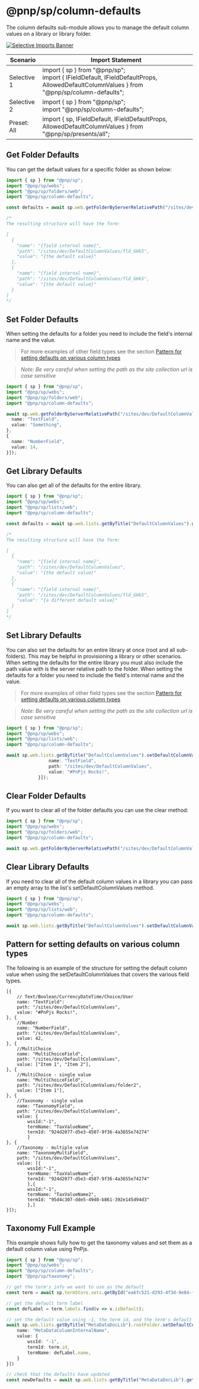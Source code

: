 # @pnp/sp/column-defaults

The column defaults sub-module allows you to manage the default column values on a library or library folder.

[![Selective Imports Banner](https://img.shields.io/badge/Selective%20Imports-informational.svg)](../concepts/selective-imports.md)

| Scenario    | Import Statement                                                                                                                            |
| ----------- | ------------------------------------------------------------------------------------------------------------------------------------------- |
| Selective 1 | import { sp } from "@pnp/sp";<br />import { IFieldDefault, IFieldDefaultProps, AllowedDefaultColumnValues } from "@pnp/sp/column-defaults"; |
| Selective 2 | import { sp } from "@pnp/sp";<br />import "@pnp/sp/column-defaults";                                                                        |
| Preset: All | import { sp, IFieldDefault, IFieldDefaultProps, AllowedDefaultColumnValues } from "@pnp/sp/presents/all";                                   |

## Get Folder Defaults

You can get the default values for a specific folder as shown below:

```TypeScript
import { sp } from "@pnp/sp";
import "@pnp/sp/webs";
import "@pnp/sp/folders/web";
import "@pnp/sp/column-defaults";

const defaults = await sp.web.getFolderByServerRelativePath("/sites/dev/DefaultColumnValues/fld_GHk5").getDefaultColumnValues();

/*
The resulting structure will have the form:

[
  {
    "name": "{field internal name}",
    "path": "/sites/dev/DefaultColumnValues/fld_GHk5",
    "value": "{the default value}"
  },
  {
    "name": "{field internal name}",
    "path": "/sites/dev/DefaultColumnValues/fld_GHk5",
    "value": "{the default value}"
  }
]
*/
```

## Set Folder Defaults

When setting the defaults for a folder you need to include the field's internal name and the value.

>For more examples of other field types see the section [Pattern for setting defaults on various column types](#Pattern-for-setting-defaults-on-various-column-types)

>_Note: Be very careful when setting the path as the site collection url is case sensitive_

```TypeScript
import { sp } from "@pnp/sp";
import "@pnp/sp/webs";
import "@pnp/sp/folders/web";
import "@pnp/sp/column-defaults";

await sp.web.getFolderByServerRelativePath("/sites/dev/DefaultColumnValues/fld_GHk5").setDefaultColumnValues([{
  name: "TextField",
  value: "Something",
},
{
  name: "NumberField",
  value: 14,
}]);
```

## Get Library Defaults

You can also get all of the defaults for the entire library.

```TypeScript
import { sp } from "@pnp/sp";
import "@pnp/sp/webs";
import "@pnp/sp/lists/web";
import "@pnp/sp/column-defaults";

const defaults = await sp.web.lists.getByTitle("DefaultColumnValues").getDefaultColumnValues();

/*
The resulting structure will have the form:

[
  {
    "name": "{field internal name}",
    "path": "/sites/dev/DefaultColumnValues",
    "value": "{the default value}"
  },
  {
    "name": "{field internal name}",
    "path": "/sites/dev/DefaultColumnValues/fld_GHk5",
    "value": "{a different default value}"
  }
]
*/
```

## Set Library Defaults

You can also set the defaults for an entire library at once (root and all sub-folders). This may be helpful in provisioning a library or other scenarios. When setting the defaults for the entire library you must also include the path value with is the server relative path to the folder. When setting the defaults for a folder you need to include the field's internal name and the value.

>For more examples of other field types see the section [Pattern for setting defaults on various column types](#Pattern-for-setting-defaults-on-various-column-types)

>_Note: Be very careful when setting the path as the site collection url is case sensitive_

```TypeScript
import { sp } from "@pnp/sp";
import "@pnp/sp/webs";
import "@pnp/sp/lists/web";
import "@pnp/sp/column-defaults";

await sp.web.lists.getByTitle("DefaultColumnValues").setDefaultColumnValues([{
                name: "TextField",
                path: "/sites/dev/DefaultColumnValues",
                value: "#PnPjs Rocks!",
            }]);
```

## Clear Folder Defaults

If you want to clear all of the folder defaults you can use the clear method:

```TypeScript
import { sp } from "@pnp/sp";
import "@pnp/sp/webs";
import "@pnp/sp/folders/web";
import "@pnp/sp/column-defaults";

await sp.web.getFolderByServerRelativePath("/sites/dev/DefaultColumnValues/fld_GHk5").clearDefaultColumnValues();
```

## Clear Library Defaults

If you need to clear all of the default column values in a library you can pass an empty array to the list's setDefaultColumnValues method.

```TypeScript
import { sp } from "@pnp/sp";
import "@pnp/sp/webs";
import "@pnp/sp/lists/web";
import "@pnp/sp/column-defaults";

await sp.web.lists.getByTitle("DefaultColumnValues").setDefaultColumnValues([]);
```

## Pattern for setting defaults on various column types

The following is an example of the structure for setting the default column value when using the setDefaultColumnValues that covers the various field types.

```TS
[{
    // Text/Boolean/CurrencyDateTime/Choice/User
    name: "TextField":
    path: "/sites/dev/DefaultColumnValues",
    value: "#PnPjs Rocks!",
}, {
    //Number
    name: "NumberField",
    path: "/sites/dev/DefaultColumnValues",
    value: 42,
}, {
    //MultiChoice
    name: "MultiChoiceField",
    path: "/sites/dev/DefaultColumnValues",
    value: ["Item 1", "Item 2"],
}, {
    //MultiChoice - single value
    name: "MultiChoiceField",
    path: "/sites/dev/DefaultColumnValues/folder2",
    value: ["Item 1"],
}, {
    //Taxonomy - single value
    name: "TaxonomyField",
    path: "/sites/dev/DefaultColumnValues",
    value: {
        wssId:"-1",
        termName: "TaxValueName",
        termId: "924d2077-d5e3-4507-9f36-4a3655e74274"
        }
}, {
    //Taxonomy - multiple value
    name: "TaxonomyMultiField",
    path: "/sites/dev/DefaultColumnValues",
    value: [{
        wssId:"-1",
        termName: "TaxValueName",
        termId: "924d2077-d5e3-4507-9f36-4a3655e74274"
        },{
        wssId:"-1",
        termName: "TaxValueName2",
        termId: "95d4c307-dde5-49d8-b861-392e145d94d3"
        },]
}]);
```

## Taxonomy Full Example

This example shows fully how to get the taxonomy values and set them as a default column value using PnPjs.

```TypeScript
import { sp } from "@pnp/sp";
import "@pnp/sp/webs";
import "@pnp/sp/column-defaults";
import "@pnp/sp/taxonomy";

// get the term's info we want to use as the default
const term = await sp.termStore.sets.getById("ea6fc521-d293-4f3d-9e84-f3a5bc0936ce").getTermById("775c9cf6-c3cd-4db9-8cfa-fc0aeefad93a")();

// get the default term label
const defLabel = term.labels.find(v => v.isDefault);

// set the default value using -1, the term id, and the term's default label name
await sp.web.lists.getByTitle("MetaDataDocLib").rootFolder.setDefaultColumnValues([{
    name: "MetaDataColumnInternalName",
    value: {
        wssId: "-1",
        termId: term.id,
        termName: defLabel.name,
    }
}])

// check that the defaults have updated
const newDefaults = await sp.web.lists.getByTitle("MetaDataDocLib").getDefaultColumnValues();
```
